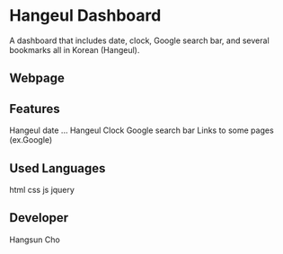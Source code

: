 # Hangeul Dashboard
A dashboard that includes date, clock, Google search bar, and several bookmarks all in Korean (Hangeul). 

## Webpage

## Features
Hangeul date
...
Hangeul Clock
Google search bar
Links to some pages (ex.Google)

## Used Languages
html
css
js
jquery

## Developer
Hangsun Cho 

